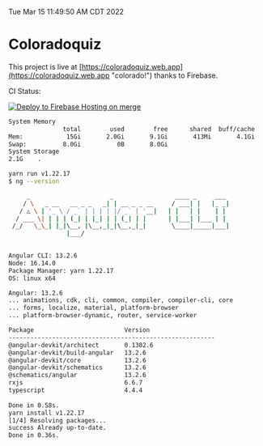 Tue Mar 15 11:49:50 AM CDT 2022

# Coloradoquiz


This project is live at [https://coloradoquiz.web.app](https://coloradoquiz.web.app "colorado!") thanks to Firebase.

CI Status: 

[![Deploy to Firebase Hosting on merge](https://github.com/teamkushal/coloradoquiz/actions/workflows/firebase-hosting-merge.yml/badge.svg)](https://github.com/teamkushal/coloradoquiz/actions/workflows/firebase-hosting-merge.yml)

```bash
System Memory
               total        used        free      shared  buff/cache   available
Mem:            15Gi       2.0Gi       9.1Gi       413Mi       4.1Gi        12Gi
Swap:          8.0Gi          0B       8.0Gi
System Storage
2.1G	.
```
```bash
yarn run v1.22.17
$ ng --version

     _                      _                 ____ _     ___
    / \   _ __   __ _ _   _| | __ _ _ __     / ___| |   |_ _|
   / △ \ | '_ \ / _` | | | | |/ _` | '__|   | |   | |    | |
  / ___ \| | | | (_| | |_| | | (_| | |      | |___| |___ | |
 /_/   \_\_| |_|\__, |\__,_|_|\__,_|_|       \____|_____|___|
                |___/
    

Angular CLI: 13.2.6
Node: 16.14.0
Package Manager: yarn 1.22.17
OS: linux x64

Angular: 13.2.6
... animations, cdk, cli, common, compiler, compiler-cli, core
... forms, localize, material, platform-browser
... platform-browser-dynamic, router, service-worker

Package                         Version
---------------------------------------------------------
@angular-devkit/architect       0.1302.6
@angular-devkit/build-angular   13.2.6
@angular-devkit/core            13.2.6
@angular-devkit/schematics      13.2.6
@schematics/angular             13.2.6
rxjs                            6.6.7
typescript                      4.4.4
    
Done in 0.58s.
yarn install v1.22.17
[1/4] Resolving packages...
success Already up-to-date.
Done in 0.36s.
```
